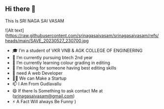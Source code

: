 ## Hi there 👋

This Is SRI NAGA SAI VASAM

![Alt text](https://raw.githubusercontent.com/srinagasaivasam/srinagasaivasam/refs/heads/main/SAVE_20230527_230700.jpg

- 🎓 I’m a student of VKR VNB & AGK COLLEGE OF ENGINEERING 
- 🔭 I’m currently pursuing btech 2nd year 
- 🌱 I’m currently learning colour grading in editing 
- 🤔 I’m looking for someone having best editing skills 
- 💬 need A web Developer 
- ✌🏻 We can Make a Startup 
- 📫 I Am From Gudlavallu 
- 😄 If there Is Something to ask contact Me at (srinagasaivasam@gmail.com)
- ⚡ A Fact Will always Be Funny 
)
